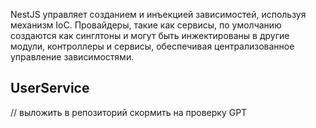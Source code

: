 NestJS управляет созданием и инъекцией зависимостей, используя механизм IoC. Провайдеры, такие как сервисы, по умолчанию создаются как синглтоны и могут быть инжектированы в другие модули, контроллеры и сервисы, обеспечивая централизованное управление зависимостями.




  ## UserService 
// выложить в репозиторий скормить на проверку GPT
